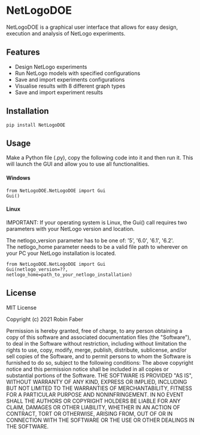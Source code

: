 # NetLogoDOE
NetLogoDOE is a graphical user interface that allows for easy design, execution and analysis of NetLogo experiments. 
## Features

- Design NetLogo experiments
- Run NetLogo models with specified configurations
- Save and import experiments configurations
- Visualise results with 8 different graph types
- Save and import experiment results

## Installation

```
pip install NetLogoDOE
```

## Usage
Make a Python file (.py), copy the following code into it and then run it. This will launch the GUI and allow you to use all functionalities.

#### Windows
```
from NetLogoDOE.NetLogoDOE import Gui
Gui()
```

#### Linux
IMPORTANT: If your operating system is Linux, the Gui() call requires two parameters with your NetLogo version and location.

The netlogo_version parameter has to be one of: '5', '6.0', '6.1', '6.2'.  
The netlogo_home parameter needs to be a valid file path to wherever on your PC your NetLogo installation is located.

```
from NetLogoDOE.NetLogoDOE import Gui
Gui(netlogo_version=??, netlogo_home=path_to_your_netlogo_installation)
```

## License
MIT License

Copyright (c) 2021 Robin Faber

Permission is hereby granted, free of charge, to any person obtaining a copy
of this software and associated documentation files (the "Software"), to deal
in the Software without restriction, including without limitation the rights
to use, copy, modify, merge, publish, distribute, sublicense, and/or sell
copies of the Software, and to permit persons to whom the Software is
furnished to do so, subject to the following conditions:
The above copyright notice and this permission notice shall be included in all
copies or substantial portions of the Software.
THE SOFTWARE IS PROVIDED "AS IS", WITHOUT WARRANTY OF ANY KIND, EXPRESS OR
IMPLIED, INCLUDING BUT NOT LIMITED TO THE WARRANTIES OF MERCHANTABILITY,
FITNESS FOR A PARTICULAR PURPOSE AND NONINFRINGEMENT. IN NO EVENT SHALL THE
AUTHORS OR COPYRIGHT HOLDERS BE LIABLE FOR ANY CLAIM, DAMAGES OR OTHER
LIABILITY, WHETHER IN AN ACTION OF CONTRACT, TORT OR OTHERWISE, ARISING FROM,
OUT OF OR IN CONNECTION WITH THE SOFTWARE OR THE USE OR OTHER DEALINGS IN THE
SOFTWARE.
